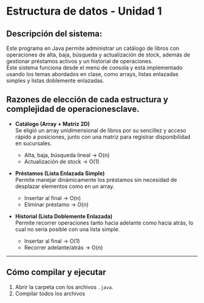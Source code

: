 # Estructura de datos - Unidad 1

## Descripción del sistema: 
Este programa en Java permite administrar un catálogo de libros con operaciones de alta, baja, búsqueda y actualización de stock, 
además de gestionar préstamos activos y un historial de operaciones.  
Este sistema funciona desde el menú de consola y está implementado usando los temas abordados en clase, como
arrays, listas enlazadas simples y listas doblemente enlazadas.

## Razones de elección de cada estructura y complejidad de operacionesclave.
- **Catálogo (Array + Matriz 2D)**  
  Se eligió un array unidimensional de libros por su sencillez y acceso rápido a posiciones, junto con una matriz para registrar disponibilidad en sucursales.
    - Alta, baja, búsqueda lineal → O(n)
    - Actualización de stock → O(1)

- **Préstamos (Lista Enlazada Simple)**  
  Permite manejar dinámicamente los préstamos sin necesidad de desplazar elementos como en un array.
    - Insertar al final → O(n)
    - Eliminar préstamo → O(n)

- **Historial (Lista Doblemente Enlazada)**  
  Permite recorrer operaciones tanto hacia adelante como hacia atrás, lo cual no sería posible con una lista simple.
    - Insertar al final → O(1)
    - Recorrer adelante/atrás → O(n)

---

## Cómo compilar y ejecutar
1. Abrir la carpeta con los archivos `.java`.
2. Compilar todos los archivos